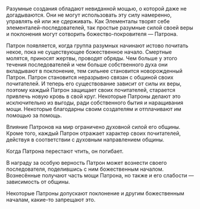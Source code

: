 Разумные создания обладают невиданной мощью, о которой даже не догадываются. Они не могут использовать эту силу намеренно, управлять ей или же сдерживать. Как Элементалы творят себе элементалей-последователей, так простые разумные силой своей веры и поклонения могут сотворить божество-покровителя — Патрона.
 
Патрон появляется, когда группа разумных начинают истово почитать некое, пока не существующее божественное начало. Смертные молятся, приносят жертвы, проводят обряды. Чем больше у этого течения последователей и чем больше собственного духа они вкладывают в поклонение, тем сильнее становится новорожденный Патрон. Патрон становится неразрывно связан с общиной своих почитателей. И теперь его существование зависит от силы их веры, поэтому каждый Патрон защищает своих почитателей, старается привлечь новую кровь в свой круг. Некоторые Патроны делают это исключительно из выгоды, ради собственного бытия и наращивания мощи. Некоторые благодарны своим создателям и отплачивают им помощью за помощь.
 
Влияние Патронов на мир ограничено духовной силой его общины. Кроме того, каждый Патрон отражает характер своих почитателей, действуя в соответствии с духовным направлением общины.
 
Когда Патрона перестают чтить, он погибает.
 
В награду за особую верность Патрон может вознести своего последователя, поделившись с ним божественным началом. Вознесённые получают часть мощи Патрона, но также и его слабости — зависимость от общины.
 
Некоторые Патроны допускают поклонение и другим божественным началам, какие-то запрещают это.
